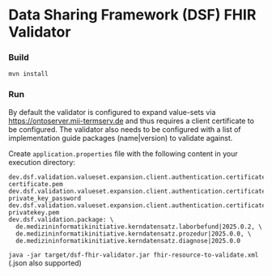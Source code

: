 # Data Sharing Framework (DSF) FHIR Validator

### Build
`mvn install`

### Run
By default the validator is configured to expand value-sets via https://ontoserver.mii-termserv.de and thus requires a client certificate to be configured.
The validator also needs to be configured with a list of implementation guide packages (name|version) to validate against.


Create `application.properties` file with the following content in your execution directory:

```
dev.dsf.validation.valueset.expansion.client.authentication.certificate: certificate.pem
dev.dsf.validation.valueset.expansion.client.authentication.certificate.private.key.password: private_key_password
dev.dsf.validation.valueset.expansion.client.authentication.certificate.private.key: privatekey.pem
dev.dsf.validation.package: \
  de.medizininformatikinitiative.kerndatensatz.laborbefund|2025.0.2, \
  de.medizininformatikinitiative.kerndatensatz.prozedur|2025.0.0, \
  de.medizininformatikinitiative.kerndatensatz.diagnose|2025.0.0
```

`java -jar target/dsf-fhir-validator.jar fhir-resource-to-validate.xml` (.json also supported)